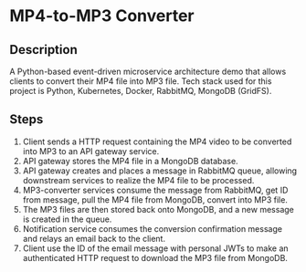 # MP4-to-MP3 Converter

## Description

A Python-based event-driven microservice architecture demo that allows clients to convert their MP4 file into MP3 file. Tech stack used for this project is Python, Kubernetes, Docker, RabbitMQ, MongoDB (GridFS).

## Steps

1. Client sends a HTTP request containing the MP4 video to be converted into MP3 to an API gateway service.
2. API gateway stores the MP4 file in a MongoDB database.
3. API gateway creates and places a message in RabbitMQ queue, allowing downstream services to realize the MP4 file to be processed.
4. MP3-converter services consume the message from RabbitMQ, get ID from message, pull the MP4 file from MongoDB, convert into MP3 file.
5. The MP3 files are then stored back onto MongoDB, and a new message is created in the queue.
6. Notification service consumes the conversion confirmation message and relays an email back to the client.
7. Client use the ID of the email message with personal JWTs to make an authenticated HTTP request to download the MP3 file from MongoDB.

